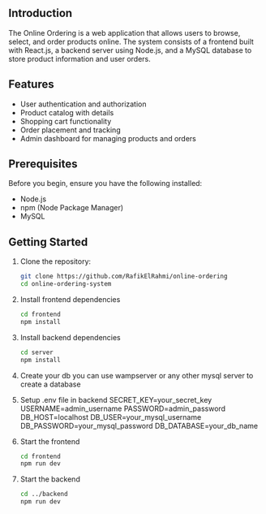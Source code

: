 ## Introduction

The Online Ordering is a web application that allows users to browse, select, and order products online. The system consists of a frontend built with React.js, a backend server using Node.js, and a MySQL database to store product information and user orders.

## Features

- User authentication and authorization
- Product catalog with details
- Shopping cart functionality
- Order placement and tracking
- Admin dashboard for managing products and orders

## Prerequisites

Before you begin, ensure you have the following installed:

- Node.js
- npm (Node Package Manager)
- MySQL
## Getting Started

1. Clone the repository:

   ```bash
   git clone https://github.com/RafikElRahmi/online-ordering
   cd online-ordering-system

2. Install frontend dependencies

    ```bash
    cd frontend
    npm install

3. Install backend dependencies

    ```bash
    cd server
    npm install

4. Create your db
you can use wampserver or  any other mysql server to create a database 

5. Setup .env file in backend
SECRET_KEY=your_secret_key
USERNAME=admin_username
PASSWORD=admin_password
DB_HOST=localhost
DB_USER=your_mysql_username
DB_PASSWORD=your_mysql_password
DB_DATABASE=your_db_name

6. Start the frontend

    ```bash
    cd frontend
    npm run dev

7. Start the backend

    ```bash
    cd ../backend
    npm run dev